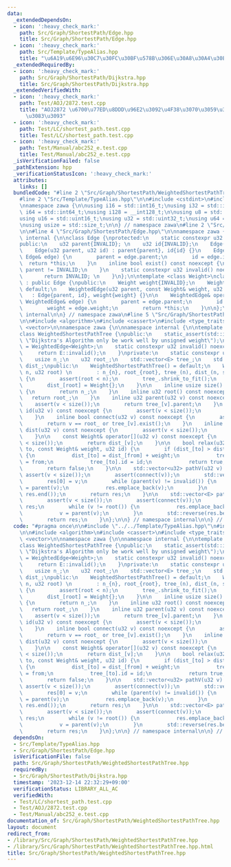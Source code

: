 ```yaml
---
data:
  _extendedDependsOn:
  - icon: ':heavy_check_mark:'
    path: Src/Graph/ShortestPath/Edge.hpp
    title: Src/Graph/ShortestPath/Edge.hpp
  - icon: ':heavy_check_mark:'
    path: Src/Template/TypeAlias.hpp
    title: "\u6A19\u6E96\u30C7\u30FC\u30BF\u578B\u306E\u30A8\u30A4\u30EA\u30A2\u30B9"
  _extendedRequiredBy:
  - icon: ':heavy_check_mark:'
    path: Src/Graph/ShortestPath/Dijkstra.hpp
    title: Src/Graph/ShortestPath/Dijkstra.hpp
  _extendedVerifiedWith:
  - icon: ':heavy_check_mark:'
    path: Test/AOJ/2872.test.cpp
    title: "AOJ2872 \u6700\u77ED\u8DDD\u96E2\u3092\u4F38\u3070\u3059\u3048\u3073\u3061\
      \u3083\u3093"
  - icon: ':heavy_check_mark:'
    path: Test/LC/shortest_path.test.cpp
    title: Test/LC/shortest_path.test.cpp
  - icon: ':heavy_check_mark:'
    path: Test/Manual/abc252_e.test.cpp
    title: Test/Manual/abc252_e.test.cpp
  _isVerificationFailed: false
  _pathExtension: hpp
  _verificationStatusIcon: ':heavy_check_mark:'
  attributes:
    links: []
  bundledCode: "#line 2 \"Src/Graph/ShortestPath/WeightedShortestPathTree.hpp\"\n\n\
    #line 2 \"Src/Template/TypeAlias.hpp\"\n\n#include <cstdint>\n#include <cstddef>\n\
    \nnamespace zawa {\n\nusing i16 = std::int16_t;\nusing i32 = std::int32_t;\nusing\
    \ i64 = std::int64_t;\nusing i128 = __int128_t;\n\nusing u8 = std::uint8_t;\n\
    using u16 = std::uint16_t;\nusing u32 = std::uint32_t;\nusing u64 = std::uint64_t;\n\
    \nusing usize = std::size_t;\n\n} // namespace zawa\n#line 2 \"Src/Graph/ShortestPath/Edge.hpp\"\
    \n\n#line 4 \"Src/Graph/ShortestPath/Edge.hpp\"\n\nnamespace zawa {\n\nnamespace\
    \ internal {\n\nclass Edge {\nprotected:\n    static constexpr u32 INVALID{static_cast<u32>(-1)};\n\
    public:\n    u32 parent{INVALID}; \n    u32 id{INVALID};\n    Edge() = default;\n\
    \    Edge(u32 parent, u32 id) : parent{parent}, id{id} {}\n    Edge& operator=(const\
    \ Edge& edge) {\n        parent = edge.parent;\n        id = edge.id;\n      \
    \  return *this;\n    }\n    inline bool exist() const noexcept {\n        return\
    \ parent != INVALID;\n    }\n    static constexpr u32 invalid() noexcept {\n \
    \       return INVALID; \n    }\n};\n\ntemplate <class Weight>\nclass WeightedEdge\
    \ : public Edge {\npublic:\n    Weight weight{INVALID};\n    WeightedEdge() =\
    \ default;\n    WeightedEdge(u32 parent, const Weight& weight, u32 id)\n     \
    \   : Edge{parent, id}, weight{weight} {}\n\n    WeightedEdge& operator=(const\
    \ WeightedEdge& edge) {\n        parent = edge.parent;\n        id = edge.id;\n\
    \        weight = edge.weight;\n        return *this;\n    }\n\n};\n\n} // namespace\
    \ internal\n\n} // namespace zawa\n#line 5 \"Src/Graph/ShortestPath/WeightedShortestPathTree.hpp\"\
    \n\n#include <algorithm>\n#include <cassert>\n#include <type_traits>\n#include\
    \ <vector>\n\nnamespace zawa {\n\nnamespace internal {\n\ntemplate <class Weight>\n\
    class WeightedShortestPathTree {\npublic:\n    static_assert(std::is_unsigned_v<Weight>,\
    \ \"Dijkstra's Algorithm only be work well by unsigned weight\");\n    using E\
    \ = WeightedEdge<Weight>;\n    static constexpr u32 invalid() noexcept {\n   \
    \     return E::invalid();\n    }\nprivate:\n    static constexpr u32 INVALID{E::invalid()};\n\
    \    usize n_;\n    u32 root_;\n    std::vector<E> tree_;\n    std::vector<Weight>\
    \ dist_;\npublic:\n    WeightedShortestPathTree() = default;\n    WeightedShortestPathTree(u32\
    \ n, u32 root) \n        : n_{n}, root_{root}, tree_(n), dist_(n, static_cast<Weight>(-1))\
    \ {\n        assert(root < n);\n        tree_.shrink_to_fit();\n        dist_.shrink_to_fit();\n\
    \        dist_[root] = Weight{};\n    }\n\n    inline usize size() const noexcept\
    \ {\n        return n_;\n    }\n    inline u32 root() const noexcept {\n     \
    \   return root_;\n    }\n    inline u32 parent(u32 v) const noexcept {\n    \
    \    assert(v < size());\n        return tree_[v].parent;\n    }\n    inline u32\
    \ id(u32 v) const noexcept {\n        assert(v < size());\n        return tree_[v].id;\n\
    \    }\n    inline bool connect(u32 v) const noexcept {\n        assert(v < size());\n\
    \        return v == root_ or tree_[v].exist();\n    }\n    inline const Weight&\
    \ dist(u32 v) const noexcept {\n        assert(v < size());\n        return dist_[v];\n\
    \    }\n\n    const Weight& operator[](u32 v) const noexcept {\n        assert(v\
    \ < size());\n        return dist_[v];\n    }\n\n    bool relax(u32 from, u32\
    \ to, const Weight& weight, u32 id) {\n        if (dist_[to] > dist_[from] + weight)\
    \ {\n            dist_[to] = dist_[from] + weight;\n            tree_[to].parent\
    \ = from;\n            tree_[to].id = id;\n            return true;\n        }\n\
    \        return false;\n    }\n\n    std::vector<u32> pathV(u32 v) {\n       \
    \ assert(v < size());\n        assert(connect(v));\n        std::vector<u32> res(1);\n\
    \        res[0] = v;\n        while (parent(v) != invalid()) {\n            v\
    \ = parent(v);\n            res.emplace_back(v);\n        }\n        std::reverse(res.begin(),\
    \ res.end());\n        return res;\n    }\n\n    std::vector<E> pathE(u32 v) {\n\
    \        assert(v < size());\n        assert(connect(v));\n        std::vector<E>\
    \ res;\n        while (v != root()) {\n            res.emplace_back(tree_[v]);\n\
    \            v = parent(v);\n        }\n        std::reverse(res.begin(), res.end());\n\
    \        return res;\n    }\n};\n\n} // namespace internal\n\n} // namespace zawa\n"
  code: "#pragma once\n\n#include \"../../Template/TypeAlias.hpp\"\n#include \"./Edge.hpp\"\
    \n\n#include <algorithm>\n#include <cassert>\n#include <type_traits>\n#include\
    \ <vector>\n\nnamespace zawa {\n\nnamespace internal {\n\ntemplate <class Weight>\n\
    class WeightedShortestPathTree {\npublic:\n    static_assert(std::is_unsigned_v<Weight>,\
    \ \"Dijkstra's Algorithm only be work well by unsigned weight\");\n    using E\
    \ = WeightedEdge<Weight>;\n    static constexpr u32 invalid() noexcept {\n   \
    \     return E::invalid();\n    }\nprivate:\n    static constexpr u32 INVALID{E::invalid()};\n\
    \    usize n_;\n    u32 root_;\n    std::vector<E> tree_;\n    std::vector<Weight>\
    \ dist_;\npublic:\n    WeightedShortestPathTree() = default;\n    WeightedShortestPathTree(u32\
    \ n, u32 root) \n        : n_{n}, root_{root}, tree_(n), dist_(n, static_cast<Weight>(-1))\
    \ {\n        assert(root < n);\n        tree_.shrink_to_fit();\n        dist_.shrink_to_fit();\n\
    \        dist_[root] = Weight{};\n    }\n\n    inline usize size() const noexcept\
    \ {\n        return n_;\n    }\n    inline u32 root() const noexcept {\n     \
    \   return root_;\n    }\n    inline u32 parent(u32 v) const noexcept {\n    \
    \    assert(v < size());\n        return tree_[v].parent;\n    }\n    inline u32\
    \ id(u32 v) const noexcept {\n        assert(v < size());\n        return tree_[v].id;\n\
    \    }\n    inline bool connect(u32 v) const noexcept {\n        assert(v < size());\n\
    \        return v == root_ or tree_[v].exist();\n    }\n    inline const Weight&\
    \ dist(u32 v) const noexcept {\n        assert(v < size());\n        return dist_[v];\n\
    \    }\n\n    const Weight& operator[](u32 v) const noexcept {\n        assert(v\
    \ < size());\n        return dist_[v];\n    }\n\n    bool relax(u32 from, u32\
    \ to, const Weight& weight, u32 id) {\n        if (dist_[to] > dist_[from] + weight)\
    \ {\n            dist_[to] = dist_[from] + weight;\n            tree_[to].parent\
    \ = from;\n            tree_[to].id = id;\n            return true;\n        }\n\
    \        return false;\n    }\n\n    std::vector<u32> pathV(u32 v) {\n       \
    \ assert(v < size());\n        assert(connect(v));\n        std::vector<u32> res(1);\n\
    \        res[0] = v;\n        while (parent(v) != invalid()) {\n            v\
    \ = parent(v);\n            res.emplace_back(v);\n        }\n        std::reverse(res.begin(),\
    \ res.end());\n        return res;\n    }\n\n    std::vector<E> pathE(u32 v) {\n\
    \        assert(v < size());\n        assert(connect(v));\n        std::vector<E>\
    \ res;\n        while (v != root()) {\n            res.emplace_back(tree_[v]);\n\
    \            v = parent(v);\n        }\n        std::reverse(res.begin(), res.end());\n\
    \        return res;\n    }\n};\n\n} // namespace internal\n\n} // namespace zawa\n"
  dependsOn:
  - Src/Template/TypeAlias.hpp
  - Src/Graph/ShortestPath/Edge.hpp
  isVerificationFile: false
  path: Src/Graph/ShortestPath/WeightedShortestPathTree.hpp
  requiredBy:
  - Src/Graph/ShortestPath/Dijkstra.hpp
  timestamp: '2023-12-14 22:32:29+09:00'
  verificationStatus: LIBRARY_ALL_AC
  verifiedWith:
  - Test/LC/shortest_path.test.cpp
  - Test/AOJ/2872.test.cpp
  - Test/Manual/abc252_e.test.cpp
documentation_of: Src/Graph/ShortestPath/WeightedShortestPathTree.hpp
layout: document
redirect_from:
- /library/Src/Graph/ShortestPath/WeightedShortestPathTree.hpp
- /library/Src/Graph/ShortestPath/WeightedShortestPathTree.hpp.html
title: Src/Graph/ShortestPath/WeightedShortestPathTree.hpp
---
```

